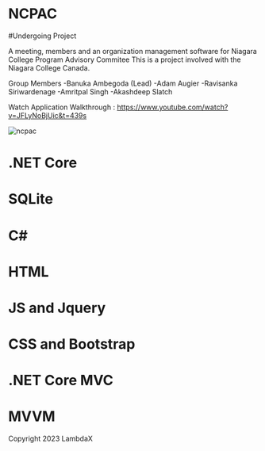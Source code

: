 # NCPAC
#Undergoing Project

A meeting, members and an organization management software for Niagara College Program Advisory Commitee
This is a project involved with the Niagara College Canada.

Group Members
	-Banuka Ambegoda (Lead)
	-Adam Augier 
	-Ravisanka Siriwardenage 
	-Amritpal Singh 
	-Akashdeep Slatch 
	
Watch Application Walkthrough :
https://www.youtube.com/watch?v=JFLyNoBjUic&t=439s 

![ncpac](https://user-images.githubusercontent.com/89307136/234754082-0eec2d1a-a4cd-47b5-9170-3300826aba37.png)

# .NET Core
# SQLite
# C#
# HTML
# JS and Jquery
# CSS and Bootstrap
# .NET Core MVC
# MVVM

Copyright 2023 LambdaX 
